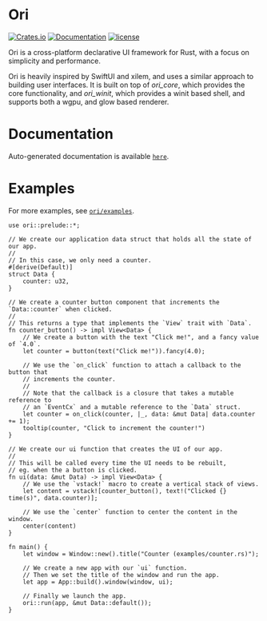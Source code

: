 # Ori
[![Crates.io](https://img.shields.io/crates/v/ori)](https://crates.io/crates/ori)
[![Documentation](https://img.shields.io/docsrs/ori)](https://docs.rs/ori/latest)
[![license](https://img.shields.io/crates/l/ori)](https://github.com/ChangeCaps/ori/tree/main)

Ori is a cross-platform declarative UI framework for Rust, with a focus on
simplicity and performance.

Ori is heavily inspired by SwiftUI and xilem, and uses a similar approach
to building user interfaces. It is built on top of *ori_core*, which
provides the core functionality, and *ori_winit*, which provides
a winit based shell, and supports both a wgpu, and glow based renderer.

# Documentation
Auto-generated documentation is available [`here`](https://changecaps.github.io/ori-docs/ori/).

# Examples
For more examples, see [`ori/examples`](https://github.com/ChangeCaps/ori/tree/main/examples).

```rust,no_run
use ori::prelude::*;

// We create our application data struct that holds all the state of our app.
//
// In this case, we only need a counter.
#[derive(Default)]
struct Data {
    counter: u32,
}

// We create a counter button component that increments the `Data::counter` when clicked.
//
// This returns a type that implements the `View` trait with `Data`.
fn counter_button() -> impl View<Data> {
    // We create a button with the text "Click me!", and a fancy value of `4.0`.
    let counter = button(text("Click me!")).fancy(4.0);

    // We use the `on_click` function to attach a callback to the button that
    // increments the counter.
    //
    // Note that the callback is a closure that takes a mutable reference to
    // an `EventCx` and a mutable reference to the `Data` struct.
    let counter = on_click(counter, |_, data: &mut Data| data.counter += 1);
    tooltip(counter, "Click to increment the counter!")
}

// We create our ui function that creates the UI of our app.
//
// This will be called every time the UI needs to be rebuilt,
// eg. when the a button is clicked.
fn ui(data: &mut Data) -> impl View<Data> {
    // We use the `vstack!` macro to create a vertical stack of views.
    let content = vstack![counter_button(), text!("Clicked {} time(s)", data.counter)];

    // We use the `center` function to center the content in the window.
    center(content)
}

fn main() {
    let window = Window::new().title("Counter (examples/counter.rs)");

    // We create a new app with our `ui` function.
    // Then we set the title of the window and run the app.
    let app = App::build().window(window, ui);

    // Finally we launch the app.
    ori::run(app, &mut Data::default());
}
```
